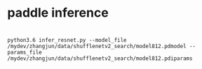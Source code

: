 # paddle inference

# 

```
python3.6 infer_resnet.py --model_file /mydev/zhangjun/data/shufflenetv2_search/model812.pdmodel --params_file /mydev/zhangjun/data/shufflenetv2_search/model812.pdiparams
```
